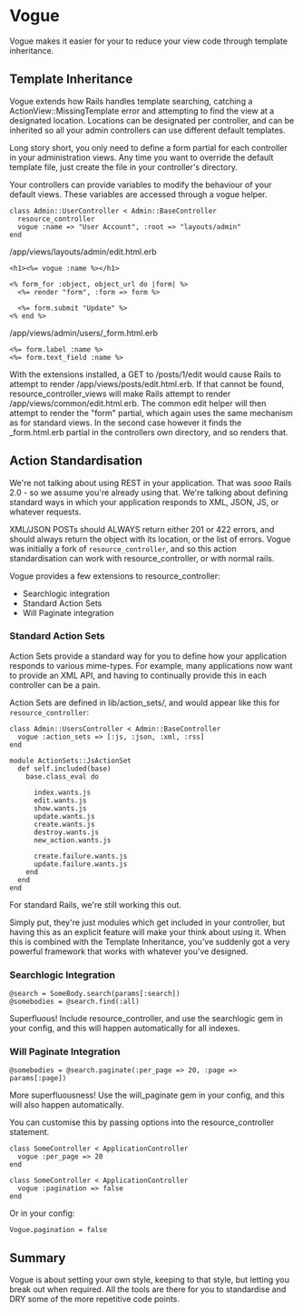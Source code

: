 # Vogue

Vogue makes it easier for your to reduce your view code through template inheritance.

## Template Inheritance

Vogue extends how Rails handles template searching, catching a ActionView::MissingTemplate error and attempting to find the view at a designated location. Locations can be designated per controller, and can be inherited so all your admin controllers can use different default templates.

Long story short, you only need to define a form partial for each controller in your administration views. Any time you want to override the default template file, just create the file in your controller's directory.

Your controllers can provide variables to modify the behaviour of your default views. These variables are accessed through a vogue helper.

    class Admin::UserController < Admin::BaseController
      resource_controller
      vogue :name => "User Account", :root => "layouts/admin"
    end

/app/views/layouts/admin/edit.html.erb

    <h1><%= vogue :name %></h1>

    <% form_for :object, object_url do |form| %>
      <%= render "form", :form => form %>

      <%= form.submit "Update" %>
    <% end %>

/app/views/admin/users/_form.html.erb

    <%= form.label :name %>
    <%= form.text_field :name %>

With the extensions installed, a GET to /posts/1/edit would cause Rails to attempt to render /app/views/posts/edit.html.erb. If that cannot be found, resource_controller_views will make Rails attempt to render /app/views/common/edit.html.erb. The common edit helper will then attempt to render the "form" partial, which again uses the same mechanism as for standard views. In the second case however it finds the _form.html.erb partial in the controllers own directory, and so renders that.


## Action Standardisation

We're not talking about using REST in your application. That was _sooo_ Rails 2.0 - so we assume you're already using that. We're talking about defining standard ways in which your application responds to XML, JSON, JS, or whatever requests. 

XML/JSON POSTs should ALWAYS return either 201 or 422 errors, and should always return the object with its location, or the list of errors. Vogue was initially a fork of `resource_controller`, and so this action standardisation can work with resource_controller, or with normal rails.

Vogue provides a few extensions to resource_controller:

* Searchlogic integration
* Standard Action Sets
* Will Paginate integration

### Standard Action Sets

Action Sets provide a standard way for you to define how your application responds to various mime-types. For example, many applications now want to provide an XML API, and having to continually provide this in each controller can be a pain.


Action Sets are defined in lib/action_sets/, and would appear like this for `resource_controller`:

    class Admin::UsersController < Admin::BaseController
      vogue :action_sets => [:js, :json, :xml, :rss]
    end

    module ActionSets::JsActionSet
      def self.included(base)
        base.class_eval do

          index.wants.js
          edit.wants.js
          show.wants.js
          update.wants.js
          create.wants.js
          destroy.wants.js
          new_action.wants.js

          create.failure.wants.js
          update.failure.wants.js
        end
      end
    end
    
For standard Rails, we're still working this out.

Simply put, they're just modules which get included in your controller, but having this as an explicit feature will make your think about using it. When this is combined with the Template Inheritance, you've suddenly got a very powerful framework that works with whatever you've designed.

### Searchlogic Integration

    @search = SomeBody.search(params[:search])
    @somebodies = @search.find(:all)

Superfluous! Include resource_controller, and use the searchlogic gem in your config, and this will happen automatically for all indexes.

### Will Paginate Integration

    @somebodies = @search.paginate(:per_page => 20, :page => params[:page])

More superfluousness! Use the will_paginate gem in your config, and this will also happen automatically.

You can customise this by passing options into the resource_controller statement.

    class SomeController < ApplicationController
      vogue :per_page => 20
    end

    class SomeController < ApplicationController
      vogue :pagination => false
    end

Or in your config:

    Vogue.pagination = false


## Summary

Vogue is about setting your own style, keeping to that style, but letting you break out when required. All the tools are there for you to standardise and DRY some of the more repetitive code points.


